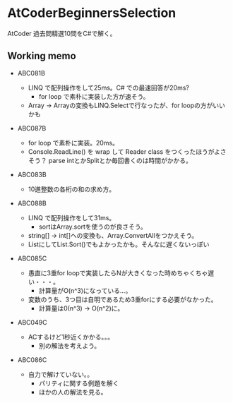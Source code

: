﻿# AtCoderBeginnersSelection

AtCoder 過去問精選10問をC#で解く。

## Working memo

- ABC081B
  - LINQ で配列操作をして25ms。C# での最速回答が20ms?
    - for loop で素朴に実装した方が速そう。
  - Array<string> -> Array<int>の変換もLINQ.Selectで行なったが、for loopの方がいいかも

- ABC087B
  - for loop で素朴に実装。20ms。
  - Console.ReadLine() を wrap して Reader class をつくったほうがよさそう？ parse intとかSplitとか毎回書くのは時間がかかる。

- ABC083B
  - 10進整数の各桁の和の求め方。

- ABC088B
  - LINQ で配列操作をして31ms。
    - sortはArray.sortを使うのが良さそう。
  - string[] -> int[]への変換も、Array.ConvertAllをつかえそう。
  - List<int>にしてList.Sort()でもよかったかも。そんなに遅くないっぽい

- ABC085C
  - 愚直に3重for loopで実装したらNが大きくなった時めちゃくちゃ遅い・・・。
    - 計算量がO(n^3)になっている…。
  - 変数のうち、3つ目は自明であるため3重forにする必要がなかった。
    - 計算量は0(n^3) -> O(n^2)に。

- ABC049C
  - ACするけど1秒近くかかる。。。
    - 別の解法を考えよう。

- ABC086C
  - 自力で解けていない。。
    - パリティに関する例題を解く
	- ほかの人の解法を見る。